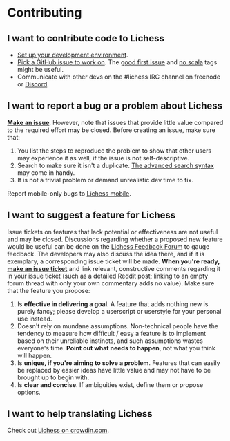 # Contributing

## I want to contribute code to Lichess

- [Set up your development environment](https://github.com/ornicar/lila/wiki/Lichess-Development-Onboarding).
- [Pick a GitHub issue to work on](https://github.com/ornicar/lila/issues). The [good first issue](https://github.com/ornicar/lila/issues?q=is%3Aissue+is%3Aopen+label%3A%22good+first+issue%22) and [no scala](https://github.com/ornicar/lila/issues?q=is%3Aissue+is%3Aopen+label%3A%22no+scala%22) tags might be useful.
- Communicate with other devs on the #lichess IRC channel on freenode
  or [Discord](https://discord.gg/YFtpMGg3rR).

## I want to report a bug or a problem about Lichess

[**Make an issue**](https://github.com/ornicar/lila/issues/new). However, note that issues that provide little value compared to the required effort may be closed. Before creating an issue, make sure that:

1. You list the steps to reproduce the problem to show that other users may experience it as well, if the issue is not self-descriptive.
2. Search to make sure it isn't a duplicate. [The advanced search syntax](https://help.github.com/articles/searching-issues/) may come in handy.
3. It is not a trivial problem or demand unrealistic dev time to fix.

Report mobile-only bugs to [Lichess mobile](https://github.com/veloce/lichobile/).

## I want to suggest a feature for Lichess

Issue tickets on features that lack potential or effectiveness are not useful and may be closed. Discussions regarding whether a proposed new feature would be useful can be done on the [Lichess Feedback Forum](https://lichess.org/forum/lichess-feedback) to gauge feedback. The developers may also discuss the idea there, and if it is exemplary, a corresponding issue ticket will be made. **When you're ready, [make an issue ticket](https://github.com/ornicar/lila/issues/new)** and link relevant, constructive comments regarding it in your issue ticket (such as a detailed Reddit post; linking to an empty forum thread with only your own commentary adds no value). Make sure that the feature you propose:

1. Is **effective in delivering a goal**. A feature that adds nothing new is purely fancy; please develop a userscript or userstyle for your personal use instead.
2. Doesn't rely on mundane assumptions. Non-technical people have the tendency to measure how difficult / easy a feature is to implement based on their unreliable instincts, and such assumptions wastes everyone's time. **Point out what needs to happen**, not what you think will happen.
3. Is **unique, if you're aiming to solve a problem**. Features that can easily be replaced by easier ideas have little value and may not have to be brought up to begin with.
4. Is **clear and concise**. If ambiguities exist, define them or propose options.

## I want to help translating Lichess

Check out [Lichess on crowdin.com](https://crowdin.com/project/lichess).
